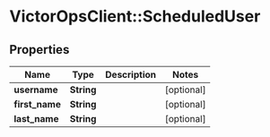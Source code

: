 # VictorOpsClient::ScheduledUser

## Properties

| Name           | Type       | Description | Notes      |
| -------------- | ---------- | ----------- | ---------- |
| **username**   | **String** |             | [optional] |
| **first_name** | **String** |             | [optional] |
| **last_name**  | **String** |             | [optional] |
